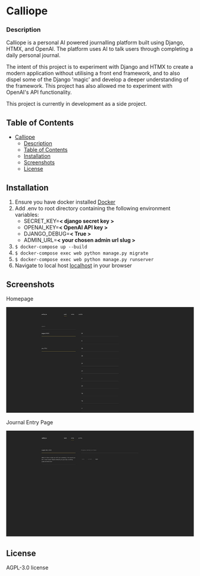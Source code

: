 # Calliope
### Description

Calliope is a personal AI powered journalling platform built using Django, HTMX, and OpenAI. The platform uses AI to talk users through completing a daily personal journal. 

The intent of this project is to experiment with Django and HTMX to create a modern application without utilising a front end framework, and to also dispel some of the Django 'magic' and develop a deeper understanding of the framework. This project has also allowed me to experiment with OpenAI's API functionality.

This project is currently in development as a side project.

## Table of Contents

- [Calliope](#calliope)
    - [Description](#description)
  - [Table of Contents](#table-of-contents)
  - [Installation](#installation)
  - [Screenshots](#screenshots)
  - [License](#license)

## Installation

1. Ensure you have docker installed [Docker](https://www.docker.com/)
2. Add .env to root directory containing the following environment variables:
    - SECRET_KEY=**< django secret key >**
    - OPENAI_KEY=**< OpenAI API key >**
    - DJANGO_DEBUG=**< True >**
    - ADMIN_URL=**< your chosen admin url slug >**
3. `$ docker-compose up --build`
4. `$ docker-compose exec web python manage.py migrate`
5. `$ docker-compose exec web python manage.py runserver`
6. Navigate to local host [localhost](http://127.0.0.1:8000/) in your browser


## Screenshots

Homepage

![Listing Page](docs/screenshots/listing-page-min.jpg)

Journal Entry Page

![Entry Page](docs/screenshots/new-entry-page-min.jpg)


## License

AGPL-3.0 license